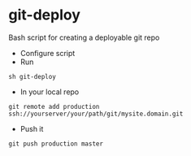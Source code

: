 git-deploy
==========

Bash script for creating a deployable git repo

* Configure script
* Run
```
sh git-deploy
```
* In your local repo
```
git remote add production ssh://yourserver/your/path/git/mysite.domain.git
```
* Push it
```
git push production master
```
